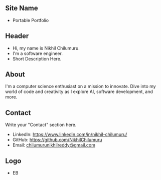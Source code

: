 ## Site Name
- Portable Portfolio

## Header
- Hi, my name is Nikhil Chilumuru. 
- I'm a software engineer.
- Short Description Here.

## About
I'm a computer science enthusiast on a mission to innovate. Dive into my world of code and creativity as I explore AI, software development, and more.

## Contact
Write your "Contact" section here.
- LinkedIn: https://www.linkedin.com/in/nikhil-chilumuru/
- GitHub: https://github.com/NikhilChilumuru
- Email: chilumurunikhilreddy@gmail.com

## Logo
- EB
